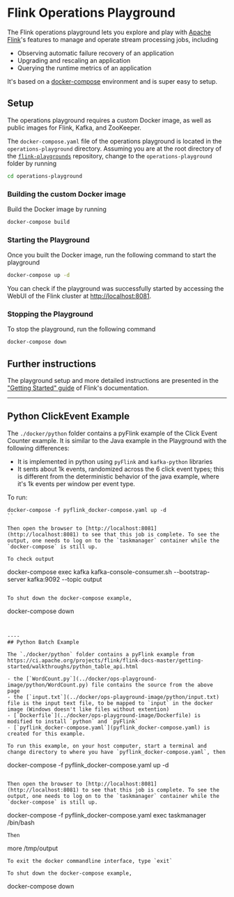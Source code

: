 # Flink Operations Playground

The Flink operations playground lets you explore and play with [Apache Flink](https://flink.apache.org)'s features to manage and operate stream processing jobs, including

* Observing automatic failure recovery of an application
* Upgrading and rescaling an application
* Querying the runtime metrics of an application

It's based on a [docker-compose](https://docs.docker.com/compose/) environment and is super easy to setup.

## Setup

The operations playground requires a custom Docker image, as well as public images for Flink, Kafka, and ZooKeeper. 

The `docker-compose.yaml` file of the operations playground is located in the `operations-playground` directory. Assuming you are at the root directory of the [`flink-playgrounds`](https://github.com/apache/flink-playgrounds) repository, change to the `operations-playground` folder by running

```bash
cd operations-playground
```

### Building the custom Docker image

Build the Docker image by running

```bash
docker-compose build
```

### Starting the Playground

Once you built the Docker image, run the following command to start the playground

```bash
docker-compose up -d
```

You can check if the playground was successfully started by accessing the WebUI of the Flink cluster at [http://localhost:8081](http://localhost:8081).

### Stopping the Playground

To stop the playground, run the following command

```bash
docker-compose down
```

## Further instructions

The playground setup and more detailed instructions are presented in the
["Getting Started" guide](https://ci.apache.org/projects/flink/flink-docs-release-1.10/getting-started/docker-playgrounds/flink-operations-playground.html) of Flink's documentation.

----
## Python ClickEvent Example

The `./docker/python` folder contains a pyFlink example of the Click Event Counter example. It is similar to the Java example in the Playground with the following differences:
- It is implemented in python using `pyFlink` and `kafka-python` libraries
- It sents about 1k events, randomized across the 6 click event types; this is different from the deterministic behavior of the java example, where it's 1k events per window per event type. 

To run:

```
docker-compose -f pyflink_docker-compose.yaml up -d
``

Then open the browser to [http://localhost:8081](http://localhost:8081) to see that this job is complete. To see the output, one needs to log on to the `taskmanager` container while the `docker-compose` is still up. 

To check output 

```
docker-compose exec kafka kafka-console-consumer.sh --bootstrap-server kafka:9092 --topic output
```

To shut down the docker-compose example, 
```
docker-compose down
```


----
## Python Batch Example

The `./docker/python` folder contains a pyFlink example from https://ci.apache.org/projects/flink/flink-docs-master/getting-started/walkthroughs/python_table_api.html

- the [`WordCount.py`](../docker/ops-playground-image/python/WordCount.py) file contains the source from the above page
- the [`input.txt`](../docker/ops-playground-image/python/input.txt) file is the input text file, to be mapped to `input` in the docker image (Windows doesn't like files without extention)
- [`Dockerfile`](../docker/ops-playground-image/Dockerfile) is modified to install `python` and `pyFlink`
- [`pyflink_docker-compose.yaml`](pyflink_docker-compose.yaml) is created for this example. 

To run this example, on your host computer, start a terminal and change directory to where you have `pyflink_docker-compose.yaml`, then

```
docker-compose -f pyflink_docker-compose.yaml up -d
```

Then open the browser to [http://localhost:8081](http://localhost:8081) to see that this job is complete. To see the output, one needs to log on to the `taskmanager` container while the `docker-compose` is still up. 

```
docker-compose -f pyflink_docker-compose.yaml exec taskmanager /bin/bash
```
Then
```
more /tmp/output
```
To exit the docker commandline interface, type `exit`

To shut down the docker-compose example, 
```
docker-compose down
```
